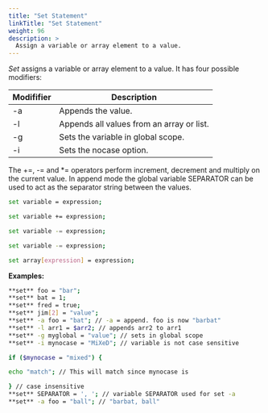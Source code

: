 ```yaml
---
title: "Set Statement"
linkTitle: "Set Statement"
weight: 96
description: >
  Assign a variable or array element to a value.
---
```


_Set_ assigns a variable or array element to a value. It has four possible modifiers:

|Modififier| Description |
| --- | ---|
| -a | Appends the value. |
| -l | Appends all values from an array or list. |
| -g | Sets the variable in global scope. |
| -i | Sets the nocase option. |

The +=, -= and \*= operators perform increment, decrement and multiply on the current value. In append mode the global variable SEPARATOR can be used to act as the separator string between the values.

```bash
set variable = expression;

set variable += expression;

set variable -= expression;

set variable -= expression;

set array[expression] = expression;
```

**Examples:**

```bash
**set** foo = "bar";
**set** bat = 1;
**set** fred = true;
**set** jim[2] = "value";
**set** -a foo = "bat"; // -a = append. foo is now "barbat"
**set** -l arr1 = $arr2; // appends arr2 to arr1
**set** -g myglobal = "value"; // sets in global scope
**set** -i mynocase = "MiXeD"; // variable is not case sensitive

if ($mynocase = "mixed") {

echo "match"; // This will match since mynocase is

} // case insensitive
**set** SEPARATOR = ', '; // variable SEPARATOR used for set -a
**set** -a foo = "ball"; // "barbat, ball"
```
